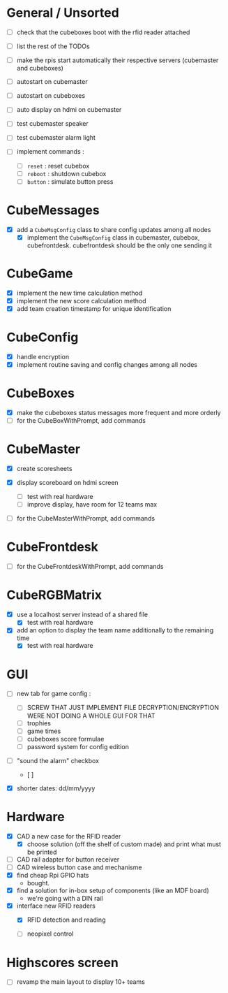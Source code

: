 # General / Unsorted

- [ ] check that the cubeboxes boot with the rfid reader attached
- [ ] list the rest of the TODOs
- [ ] make the rpis start automatically their respective servers (cubemaster and cubeboxes)
- [ ] autostart on cubemaster
- [ ] autostart on cubeboxes
- [ ] auto display on hdmi on cubemaster
- [ ] test cubemaster speaker
- [ ] test cubemaster alarm light

- [ ] implement commands :
    - [ ] `reset` : reset cubebox
    - [ ] `reboot` : shutdown cubebox
    - [ ] `button` : simulate button press

# CubeMessages

- [x] add a `CubeMsgConfig` class to share config updates among all nodes
  - [x] implement the `CubeMsgConfig` class in cubemaster, cubebox, cubefrontdesk. cubefrontdesk should be the only one sending it

# CubeGame

- [x] implement the new time calculation method
- [x] implement the new score calculation method
- [x] add team creation timestamp for unique identification

# CubeConfig
- [x] handle encryption
- [x] implement routine saving and config changes among all nodes

# CubeBoxes
 
- [x] make the cubeboxes status messages more frequent and more orderly
- [ ] for the CubeBoxWithPrompt, add commands

# CubeMaster

- [x] create scoresheets
- [x] display scoreboard on hdmi screen
    - [ ] test with real hardware
    - [ ] improve display, have room for 12 teams max
- [ ] for the CubeMasterWithPrompt, add commands


# CubeFrontdesk

- [ ] for the CubeFrontdeskWithPrompt, add commands

# CubeRGBMatrix

- [x] use a localhost server instead of a shared file
  - [x] test with real hardware
- [x] add an option to display the team name additionally to the remaining time
  - [x] test with real hardware

# GUI

- [ ] new tab for game config :
  - [ ] SCREW THAT JUST IMPLEMENT FILE DECRYPTION/ENCRYPTION WERE NOT DOING A WHOLE GUI FOR THAT
  - [ ] trophies
  - [ ] game times
  - [ ] cubeboxes score formulae
  - [ ] password system for config edition
- [ ] "sound the alarm" checkbox
  - [ ]
- [x] shorter dates: dd/mm/yyyy


# Hardware

- [x] CAD a new case for the RFID reader
  - [x] choose solution (off the shelf of custom made) and print what must be printed
- [ ] CAD rail adapter for button receiver
- [ ] CAD wireless button case and mechanisme
- [x] find cheap Rpi GPIO hats
  - bought.
- [x] find a solution for in-box setup of components (like an MDF board)
  - we're going with a DIN rail
- [x] interface new RFID readers
  - [x] RFID detection and reading
  - [ ] neopixel control


# Highscores screen
- [ ] revamp the main layout to display 10+ teams